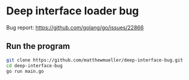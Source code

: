 # Deep interface loader bug

Bug report: https://github.com/golang/go/issues/22866

## Run the program

```sh
git clone https://github.com/matthewmueller/deep-interface-bug.git
cd deep-interface-bug
go run main.go
```